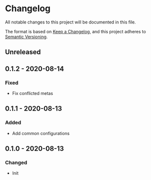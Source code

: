 
# Changelog

All notable changes to this project will be documented in this file.

The format is based on [Keep a Changelog](https://keepachangelog.com/en/1.0.0/),
and this project adheres to [Semantic Versioning](https://semver.org/spec/v2.0.0.html).

## Unreleased

## 0.1.2 - 2020-08-14

### Fixed

- Fix conflicted metas

## 0.1.1 - 2020-08-13

### Added

- Add common configurations

## 0.1.0 - 2020-08-13

### Changed

- Init
